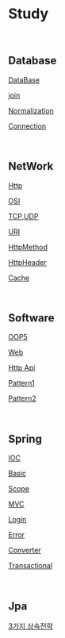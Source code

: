 # Study

<br>


## Database
[DataBase](https://github.com/MarkZiRo/spring-project/edit/master/study/bank/Database/database.md)

[join](https://github.com/MarkZiRo/spring-project/edit/master/study/bank/Database/join.md)

[Normalization](https://github.com/MarkZiRo/spring-project/edit/master/study/bank/Database/Normalization.md)

[Connection](https://github.com/MarkZiRo/spring-project/edit/master/study/bank/Database/Connection.md)


<br>

## NetWork

[Http](https://github.com/MarkZiRo/spring-project/edit/master/study/bank/Network/Http.md)

[OSI](https://github.com/MarkZiRo/spring-project/edit/master/study/bank/Network/OSI.md)

[TCP,UDP](https://github.com/MarkZiRo/spring-project/edit/master/study/bank/Network/TCPUDP.md)

[URI](https://github.com/MarkZiRo/spring-project/edit/master/study/bank/Network/URI.md)

[HttpMethod](https://github.com/MarkZiRo/spring-project/edit/master/study/bank/Network/HttpMethod.md)

[HttpHeader](https://github.com/MarkZiRo/spring-project/edit/master/study/bank/Network/HttpHeader.md)

[Cache](https://github.com/MarkZiRo/spring-project/edit/master/study/bank/Network/Cache.md)

<br>

## Software

[OOP5](https://github.com/MarkZiRo/spring-project/edit/master/study/bank/Software/OOP5.md)

[Web](https://github.com/MarkZiRo/spring-project/edit/master/study/bank/Software/Web.md)

[Http Api](https://github.com/MarkZiRo/spring-project/edit/master/study/bank/Software/HttpApi.md)

[Pattern1](https://github.com/MarkZiRo/spring-project/edit/master/study/bank/Software/Pattern1.md)

[Pattern2](https://github.com/MarkZiRo/spring-project/edit/master/study/bank/Software/Pattern2.md)

<br>

## Spring

[IOC](https://github.com/MarkZiRo/spring-project/edit/master/study/bank/Spring/IOC.md)

[Basic](https://github.com/MarkZiRo/spring-project/edit/master/study/bank/Spring/Basic.md)

[Scope](https://github.com/MarkZiRo/spring-project/edit/master/study/bank/Spring/Scope.md)

[MVC](https://github.com/MarkZiRo/spring-project/edit/master/study/bank/Spring/MVC.md)

[Login](https://github.com/MarkZiRo/spring-project/edit/master/study/bank/Spring/Login.md)

[Error](https://github.com/MarkZiRo/spring-project/edit/master/study/bank/Spring/Error.md)

[Converter](https://github.com/MarkZiRo/spring-project/edit/master/study/bank/Spring/Converter.md)

[Transactional](https://github.com/MarkZiRo/spring-project/edit/master/study/bank/Spring/Transactional.md)

<br>

## Jpa

[3가지 상속전략](https://github.com/MarkZiRo/spring-project/edit/master/study/bank/Jpa/Inheritance.md)



